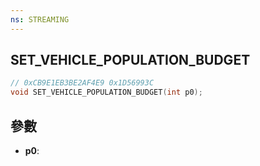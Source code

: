 ```yaml
---
ns: STREAMING
---
```

## SET_VEHICLE_POPULATION_BUDGET

```c
// 0xCB9E1EB3BE2AF4E9 0x1D56993C
void SET_VEHICLE_POPULATION_BUDGET(int p0);
```


## 參數
* **p0**: 

